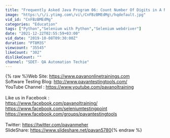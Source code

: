 ```yaml
---
title: "Frequently Asked Java Program 06: Count Number Of Digits in A Number"
image: "https:\/\/i.ytimg.com\/vi\/CnFBzBMEdMg\/hqdefault.jpg"
vid_id: "CnFBzBMEdMg"
categories: "Education"
tags: ["Python","Selenium with Python","Selenium webdriver"]
date: "2021-12-22T02:55:59+03:00"
vid_date: "2019-10-08T09:30:00Z"
duration: "PT8M3S"
viewcount: "35545"
likeCount: "302"
dislikeCount: ""
channel: "SDET- QA Automation Techie"
---
```

{% raw %}Web Site: <a rel="nofollow" target="blank" href="https://www.pavanonlinetrainings.com">https://www.pavanonlinetrainings.com</a><br />Software Testing Blog: <a rel="nofollow" target="blank" href="http://www.pavantestingtools.com/">http://www.pavantestingtools.com/</a><br />YouTube Channel : <a rel="nofollow" target="blank" href="https://www.youtube.com/pavanoltraining">https://www.youtube.com/pavanoltraining</a><br /><br />Like us in Facebook : <br /><a rel="nofollow" target="blank" href="https://www.facebook.com/pavanoltraining/">https://www.facebook.com/pavanoltraining/</a><br /><a rel="nofollow" target="blank" href="https://www.facebook.com/seleniumtestingpoint">https://www.facebook.com/seleniumtestingpoint</a><br /><a rel="nofollow" target="blank" href="https://www.facebook.com/groups/pavantestingtools">https://www.facebook.com/groups/pavantestingtools</a><br /> <br />Twitter: <a rel="nofollow" target="blank" href="https://twitter.com/pavanmeher">https://twitter.com/pavanmeher</a><br />SlideShare: <a rel="nofollow" target="blank" href="https://www.slideshare.net/pavan5780">https://www.slideshare.net/pavan5780</a>{% endraw %}
